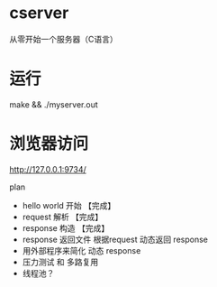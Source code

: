 # cserver
从零开始一个服务器（C语言）
# 运行
make && ./myserver.out
# 浏览器访问
 http://127.0.0.1:9734/

plan
* hello world 开始 【完成】 
* request 解析 【完成】
* response 构造 【完成】
* response 返回文件 根据request 动态返回 response
* 用外部程序来简化 动态 response 
* 压力测试 和 多路复用
* 线程池？
